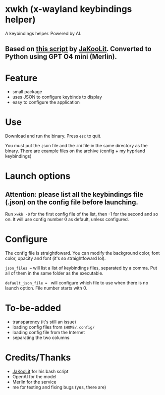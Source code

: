 # xwkh (x-wayland keybindings helper)
A keybindings helper. Powered by AI.

## Based on [this script](https://github.com/JaKooLit/Hyprland-Dots/blob/main/config/hypr/scripts/KeyHints.sh) by [JaKooLit](https://github.com/JaKooLit). Converted to Python using GPT O4 mini (Merlin).

# Feature
- small package
- uses JSON to configure keybinds to display
- easy to configure the application

# Use
Download and run the binary. Press `esc` to quit.

You must put the .json file and the .ini file in the same directory as the binary. There are example files on the archive (config + my hyprland keybindings)

# Launch options
## Attention: please list all the keybindings file (.json) on the config file before launching.
Run `xwkh -0` for the first config file of the list, then -1 for the second and so on. It will use config number 0 as default, unless configured.


# Configure
The config file is straightfoward. You can modify the background color, font color, opacity and font (it's so straightfoward lol).

`json_files =` will list a list of keybindings files, separated by a comma. Put all of them in the same folder as the executable.

`default_json_file = ` will configure which file to use when there is no launch option. File number starts with 0.

# To-be-added
- transparency (it's still an issue)
- loading config files from `$HOME/.config/`
- loading config file from the Internet
- separating the two columns

# Credits/Thanks
- [JaKooLit](https://github.com/JaKooLit) for his bash script
- OpenAI for the model
- Merlin for the service
- me for testing and fixing bugs (yes, there are)
